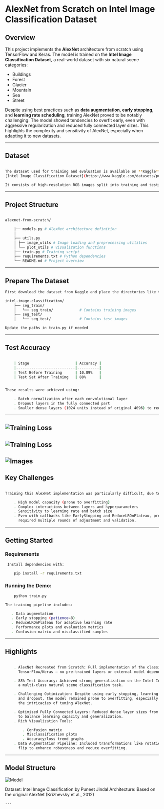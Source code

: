 # AlexNet from Scratch on Intel Image Classification Dataset

## Overview

This project implements the **AlexNet** architecture from scratch using TensorFlow and Keras.
The model is trained on the **Intel Image Classification Dataset**, a real-world dataset with
six natural scene categories:

- Buildings  
- Forest  
- Glacier  
- Mountain  
- Sea  
- Street

Despite using best practices such as **data augmentation**, **early stopping**, and **learning rate
scheduling**, training AlexNet proved to be notably challenging. The model showed tendencies to
overfit early, even with aggressive regularization and reduced fully connected layer sizes.
This highlights the complexity and sensitivity of AlexNet, especially when adapting it to new datasets.

---

## Dataset

```bash

The dataset used for training and evaluation is available on **Kaggle**:  
[Intel Image Classification Dataset](https://www.kaggle.com/datasets/puneet6060/intel-image-classification)

It consists of high-resolution RGB images split into training and testing sets across the six scene classes.
```
---

## Project Structure

```bash

alexnet-from-scratch/

    ├── models.py # AlexNet architecture definition
    │ 
    ├── utils.py
    │ ├── image_utils # Image loading and preprocessing utilities
    │ └── plot_utils # Visualization functions
    ├── train.py # Training script
    ├── requirements.txt # Python dependencies
    └── README.md # Project overview
```
---

## Prepare The Dataset

```bash
First download the dataset from Kaggle and place the directories like this:

intel-image-classification/
    ├── seg_train/
    │   └── seg_train/            # Contains training images
    ├── seg_test/
    │   └── seg_test/             # Contains test images

Update the paths in train.py if needed

```
---

## Test Accuracy

```bash

    | Stage                     | Accuracy |
    |---------------------------|----------|
    | Test Before Training      | 10.89%   |
    | Test Set After Training   | 88%      |


These results were achieved using:

    . Batch normalization after each convolutional layer
    . Dropout layers in the fully connected part
    . Smaller dense layers (1024 units instead of original 4096) to reduce overfitting
```
---
![Training Loss](confusion.png)
---
![Training Loss](train.png)
---
![Images](images.png)
---

## Key Challenges

```bash

Training this AlexNet implementation was particularly difficult, due to:

    . High model capacity (prone to overfitting)
    . Complex interactions between layers and hyperparameters
    . Sensitivity to learning rate and batch size
    . Even with callbacks like EarlyStopping and ReduceLROnPlateau, preventing overfitting
      required multiple rounds of adjustment and validation.
```
---

## Getting Started

### Requirements
```bash
 Install dependencies with:

    pip install -r requirements.txt
```
 ### Running the Demo:
 ```bash
     python train.py

The training pipeline includes:

    . Data augmentation
    . Early stopping (patience=8)
    . ReduceLROnPlateau for adaptive learning rate
    . Performance plots and evaluation metrics
    . Confusion matrix and misclassified samples

```
---

## Highlights

```bash

    . AlexNet Recreated from Scratch: Full implementation of the classic CNN architecture using
      TensorFlow/Keras — no pre-trained layers or external model dependencies.

    . 88% Test Accuracy: Achieved strong generalization on the Intel Image Classification Dataset,
      a multi-class natural scene classification task.

    . Challenging Optimization: Despite using early stopping, learning rate scheduling, data augmentation,
      and dropout, the model remained prone to overfitting, especially in deeper epochs — showcasing
      the intricacies of tuning AlexNet.

    . Optimized Fully Connected Layers: Reduced dense layer sizes from the original 4096 to 1024 neurons
      to balance learning capacity and generalization.
    . Rich Visualization Tools:

        . Confusion matrix
        . Misclassification plots
        . Accuracy/loss trend graphs
    . Data Augmentation Pipeline: Included transformations like rotation, zoom, shift, and horizontal
      flip to enhance robustness and reduce overfitting.

```
---

## Model Structure

![Model](model_structure.png)


Dataset: Intel Image Classification by Puneet Jindal
Architecture: Based on the original AlexNet (Krizhevsky et al., 2012)
```
---

